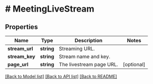 # # MeetingLiveStream

## Properties

Name | Type | Description | Notes
------------ | ------------- | ------------- | -------------
**stream_url** | **string** | Streaming URL. | 
**stream_key** | **string** | Stream name and key. | 
**page_url** | **string** | The livestream page URL. | [optional] 

[[Back to Model list]](../../README.md#documentation-for-models) [[Back to API list]](../../README.md#documentation-for-api-endpoints) [[Back to README]](../../README.md)


